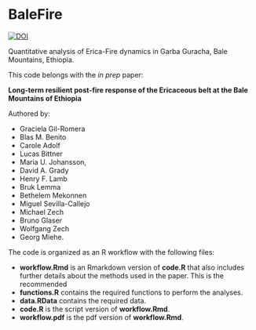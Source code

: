 # BaleFire



[![DOI](https://zenodo.org/badge/162700150.svg)](https://zenodo.org/badge/latestdoi/162700150)



Quantitative analysis of Erica-Fire dynamics in Garba Guracha, Bale Mountains, Ethiopia.

This code belongs with the *in prep* paper:

**Long-term resilient post-fire response of the Ericaceous belt at the Bale Mountains of Ethiopia**

Authored by:

+  Graciela Gil-Romera
+  Blas M. Benito
+  Carole Adolf
+  Lucas Bittner
+  Maria U. Johansson,
+  David A. Grady
+  Henry F. Lamb
+  Bruk Lemma
+  Bethelem Mekonnen
+  Miguel Sevilla-Callejo
+  Michael Zech
+  Bruno Glaser
+  Wolfgang Zech
+  Georg Miehe.

The code is organized as an R workflow with the following files:

+  **workflow.Rmd** is an Rmarkdown version of **code.R** that also includes further details about the methods used in the paper. This is the recommended
+  **functions.R** contains the required functions to perform the analyses.
+  **data.RData** contains the required data.
+  **code.R** is the script version of **workflow.Rmd**.
+  **workflow.pdf** is the pdf version of **workflow.Rmd**.

